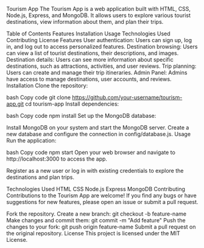Tourism App
The Tourism App is a web application built with HTML, CSS, Node.js, Express, and MongoDB. It allows users to explore various tourist destinations, view information about them, and plan their trips.

Table of Contents
Features
Installation
Usage
Technologies Used
Contributing
License
Features
User authentication: Users can sign up, log in, and log out to access personalized features.
Destination browsing: Users can view a list of tourist destinations, their descriptions, and images.
Destination details: Users can see more information about specific destinations, such as attractions, activities, and user reviews.
Trip planning: Users can create and manage their trip itineraries.
Admin Panel: Admins have access to manage destinations, user accounts, and reviews.
Installation
Clone the repository:

bash
Copy code
git clone https://github.com/your-username/tourism-app.git
cd tourism-app
Install dependencies:

bash
Copy code
npm install
Set up the MongoDB database:

Install MongoDB on your system and start the MongoDB server.
Create a new database and configure the connection in config/database.js.
Usage
Run the application:

bash
Copy code
npm start
Open your web browser and navigate to http://localhost:3000 to access the app.

Register as a new user or log in with existing credentials to explore the destinations and plan trips.

Technologies Used
HTML
CSS
Node.js
Express
MongoDB
Contributing
Contributions to the Tourism App are welcome! If you find any bugs or have suggestions for new features, please open an issue or submit a pull request.

Fork the repository.
Create a new branch: git checkout -b feature-name
Make changes and commit them: git commit -m "Add feature"
Push the changes to your fork: git push origin feature-name
Submit a pull request on the original repository.
License
This project is licensed under the MIT License.

